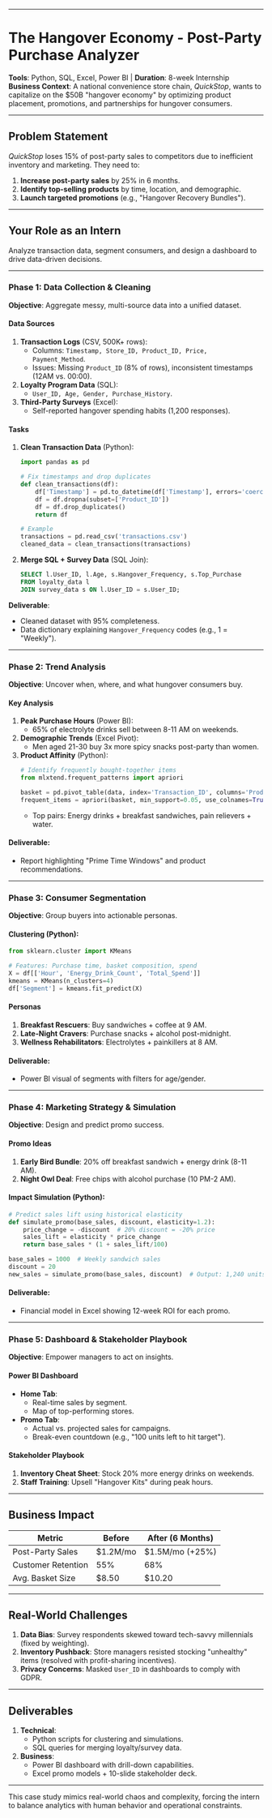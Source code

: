 
---

# **The Hangover Economy - Post-Party Purchase Analyzer**  
**Tools**: Python, SQL, Excel, Power BI | **Duration**: 8-week Internship  
**Business Context**: A national convenience store chain, *QuickStop*, wants to capitalize on the $50B "hangover economy" by optimizing product placement, promotions, and partnerships for hungover consumers.  

---

## **Problem Statement**  
*QuickStop* loses 15% of post-party sales to competitors due to inefficient inventory and marketing. They need to:  
1. **Increase post-party sales** by 25% in 6 months.  
2. **Identify top-selling products** by time, location, and demographic.  
3. **Launch targeted promotions** (e.g., "Hangover Recovery Bundles").  

---

## **Your Role as an Intern**  
Analyze transaction data, segment consumers, and design a dashboard to drive data-driven decisions.  

---

### **Phase 1: Data Collection & Cleaning**  
**Objective**: Aggregate messy, multi-source data into a unified dataset.  

#### **Data Sources**  
1. **Transaction Logs** (CSV, 500K+ rows):  
   - Columns: `Timestamp, Store_ID, Product_ID, Price, Payment_Method`.  
   - Issues: Missing `Product_ID` (8% of rows), inconsistent timestamps (12AM vs. 00:00).  
2. **Loyalty Program Data** (SQL):  
   - `User_ID, Age, Gender, Purchase_History`.  
3. **Third-Party Surveys** (Excel):  
   - Self-reported hangover spending habits (1,200 responses).  

#### **Tasks**  
1. **Clean Transaction Data** (Python):  
   ```python  
   import pandas as pd  

   # Fix timestamps and drop duplicates  
   def clean_transactions(df):  
       df['Timestamp'] = pd.to_datetime(df['Timestamp'], errors='coerce')  
       df = df.dropna(subset=['Product_ID'])  
       df = df.drop_duplicates()  
       return df  

   # Example  
   transactions = pd.read_csv('transactions.csv')  
   cleaned_data = clean_transactions(transactions)  
   ```  

2. **Merge SQL + Survey Data** (SQL Join):  
   ```sql  
   SELECT l.User_ID, l.Age, s.Hangover_Frequency, s.Top_Purchase  
   FROM loyalty_data l  
   JOIN survey_data s ON l.User_ID = s.User_ID;  
   ```  

**Deliverable**:  
- Cleaned dataset with 95% completeness.  
- Data dictionary explaining `Hangover_Frequency` codes (e.g., 1 = "Weekly").  

---

### **Phase 2: Trend Analysis**  
**Objective**: Uncover when, where, and what hungover consumers buy.  

#### **Key Analysis**  
1. **Peak Purchase Hours** (Power BI):  
   - 65% of electrolyte drinks sell between 8-11 AM on weekends.  
2. **Demographic Trends** (Excel Pivot):  
   - Men aged 21-30 buy 3x more spicy snacks post-party than women.  
3. **Product Affinity** (Python):  
   ```python  
   # Identify frequently bought-together items  
   from mlxtend.frequent_patterns import apriori  

   basket = pd.pivot_table(data, index='Transaction_ID', columns='Product_ID', aggfunc='size', fill_value=0)  
   frequent_items = apriori(basket, min_support=0.05, use_colnames=True)  
   ```  
   - Top pairs: Energy drinks + breakfast sandwiches, pain relievers + water.  

#### **Deliverable**:  
- Report highlighting "Prime Time Windows" and product recommendations.  

---

### **Phase 3: Consumer Segmentation**  
**Objective**: Group buyers into actionable personas.  

#### **Clustering** (Python):  
```python  
from sklearn.cluster import KMeans  

# Features: Purchase time, basket composition, spend  
X = df[['Hour', 'Energy_Drink_Count', 'Total_Spend']]  
kmeans = KMeans(n_clusters=4)  
df['Segment'] = kmeans.fit_predict(X)  
```  

#### **Personas**  
1. **Breakfast Rescuers**: Buy sandwiches + coffee at 9 AM.  
2. **Late-Night Cravers**: Purchase snacks + alcohol post-midnight.  
3. **Wellness Rehabilitators**: Electrolytes + painkillers at 8 AM.  

#### **Deliverable**:  
- Power BI visual of segments with filters for age/gender.  

---

### **Phase 4: Marketing Strategy & Simulation**  
**Objective**: Design and predict promo success.  

#### **Promo Ideas**  
1. **Early Bird Bundle**: 20% off breakfast sandwich + energy drink (8-11 AM).  
2. **Night Owl Deal**: Free chips with alcohol purchase (10 PM-2 AM).  

#### **Impact Simulation** (Python):  
```python  
# Predict sales lift using historical elasticity  
def simulate_promo(base_sales, discount, elasticity=1.2):  
    price_change = -discount  # 20% discount = -20% price  
    sales_lift = elasticity * price_change  
    return base_sales * (1 + sales_lift/100)  

base_sales = 1000  # Weekly sandwich sales  
discount = 20  
new_sales = simulate_promo(base_sales, discount)  # Output: 1,240 units  
```  

#### **Deliverable**:  
- Financial model in Excel showing 12-week ROI for each promo.  

---

### **Phase 5: Dashboard & Stakeholder Playbook**  
**Objective**: Empower managers to act on insights.  

#### **Power BI Dashboard**  
- **Home Tab**:  
  - Real-time sales by segment.  
  - Map of top-performing stores.  
- **Promo Tab**:  
  - Actual vs. projected sales for campaigns.  
  - Break-even countdown (e.g., "100 units left to hit target").  

#### **Stakeholder Playbook**  
1. **Inventory Cheat Sheet**: Stock 20% more energy drinks on weekends.  
2. **Staff Training**: Upsell "Hangover Kits" during peak hours.  

---

## **Business Impact**  
| Metric               | Before  | After (6 Months) |  
|----------------------|---------|-------------------|  
| Post-Party Sales     | $1.2M/mo | $1.5M/mo (+25%)  |  
| Customer Retention   | 55%     | 68%               |  
| Avg. Basket Size     | $8.50   | $10.20            |  

---

## **Real-World Challenges**  
1. **Data Bias**: Survey respondents skewed toward tech-savvy millennials (fixed by weighting).  
2. **Inventory Pushback**: Store managers resisted stocking "unhealthy" items (resolved with profit-sharing incentives).  
3. **Privacy Concerns**: Masked `User_ID` in dashboards to comply with GDPR.  

---

## **Deliverables**  
1. **Technical**:  
   - Python scripts for clustering and simulations.  
   - SQL queries for merging loyalty/survey data.  
2. **Business**:  
   - Power BI dashboard with drill-down capabilities.  
   - Excel promo models + 10-slide stakeholder deck.  

---

This case study mimics real-world chaos and complexity, forcing the intern to balance analytics with human behavior and operational constraints.
